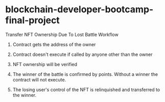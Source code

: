 # blockchain-developer-bootcamp-final-project

Transfer NFT Ownership Due To Lost Battle Workflow

1. Contract gets the address of the owner

2. Contract doesn't execute if called by anyone other than the owner

3. NFT ownership will be verified

4. The winner of the battle is confirmed by points. Without a winner the contract will not execute.

6. The losing user's control of the NFT is relinquished and transferred to the winner.
